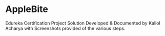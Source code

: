 # AppleBite
Edureka Certification Project Solution
Developed & Documented by Kallol Acharya with Screenshots provided of the various steps.
